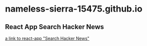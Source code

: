 # nameless-sierra-15475.github.io

## React App Search Hacker News
[a link to react-app "Search Hacker News"](https://nameless-sierra-15475.herokuapp.com/)

